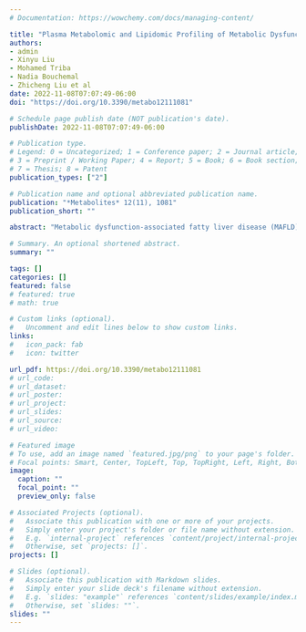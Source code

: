 ```yaml
---
# Documentation: https://wowchemy.com/docs/managing-content/

title: "Plasma Metabolomic and Lipidomic Profiling of Metabolic Dysfunction-Associated Fatty Liver Disease in Humans Using an Untargeted Multiplatform Approach"
authors: 
- admin
- Xinyu Liu
- Mohamed Triba
- Nadia Bouchemal
- Zhicheng Liu et al
date: 2022-11-08T07:07:49-06:00
doi: "https://doi.org/10.3390/metabo12111081"

# Schedule page publish date (NOT publication's date).
publishDate: 2022-11-08T07:07:49-06:00

# Publication type.
# Legend: 0 = Uncategorized; 1 = Conference paper; 2 = Journal article;
# 3 = Preprint / Working Paper; 4 = Report; 5 = Book; 6 = Book section;
# 7 = Thesis; 8 = Patent
publication_types: ["2"]

# Publication name and optional abbreviated publication name.
publication: "*Metabolites* 12(11), 1081"
publication_short: ""

abstract: "Metabolic dysfunction-associated fatty liver disease (MAFLD) is a complex disorder that is implicated in dysregulations in multiple biological pathways, orchestrated by interactions between genetic predisposition, metabolic syndromes and environmental factors. The limited knowledge of its pathogenesis is one of the bottlenecks in the development of prognostic and therapeutic options for MAFLD. Moreover, the extent to which metabolic pathways are altered due to ongoing hepatic steatosis, inflammation and fibrosis and subsequent liver damage remains unclear. To uncover potential MAFLD pathogenesis in humans, we employed an untargeted nuclear magnetic resonance (NMR) spectroscopy- and high-resolution mass spectrometry (HRMS)-based multiplatform approach combined with a computational multiblock omics framework to characterize the plasma metabolomes and lipidomes of obese patients without (n = 19) or with liver biopsy confirmed MAFLD (n = 63). Metabolite features associated with MAFLD were identified using a metabolome-wide association study pipeline that tested for the relationships between feature responses and MAFLD. A metabolic pathway enrichment analysis revealed 16 pathways associated with MAFLD and highlighted pathway changes, including amino acid metabolism, bile acid metabolism, carnitine shuttle, fatty acid metabolism, glycerophospholipid metabolism, arachidonic acid metabolism and steroid metabolism. These results suggested that there were alterations in energy metabolism, specifically amino acid and lipid metabolism, and pointed to the pathways being implicated in alerted liver function, mitochondrial dysfunctions and immune system disorders, which have previously been linked to MAFLD in human and animal studies. Together, this study revealed specific metabolic alterations associated with MAFLD and supported the idea that MAFLD is fundamentally a metabolism-related disorder, thereby providing new perspectives for diagnostic and therapeutic strategies."

# Summary. An optional shortened abstract.
summary: ""

tags: []
categories: []
featured: false
# featured: true
# math: true

# Custom links (optional).
#   Uncomment and edit lines below to show custom links.
links:
#   icon_pack: fab
#   icon: twitter

url_pdf: https://doi.org/10.3390/metabo12111081
# url_code:
# url_dataset:
# url_poster:
# url_project:
# url_slides:
# url_source:
# url_video:

# Featured image
# To use, add an image named `featured.jpg/png` to your page's folder. 
# Focal points: Smart, Center, TopLeft, Top, TopRight, Left, Right, BottomLeft, Bottom, BottomRight.
image:
  caption: ""
  focal_point: ""
  preview_only: false

# Associated Projects (optional).
#   Associate this publication with one or more of your projects.
#   Simply enter your project's folder or file name without extension.
#   E.g. `internal-project` references `content/project/internal-project/index.md`.
#   Otherwise, set `projects: []`.
projects: []

# Slides (optional).
#   Associate this publication with Markdown slides.
#   Simply enter your slide deck's filename without extension.
#   E.g. `slides: "example"` references `content/slides/example/index.md`.
#   Otherwise, set `slides: ""`.
slides: ""
---
```

